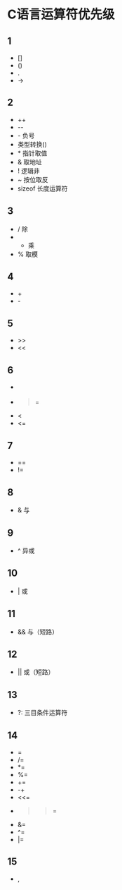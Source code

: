 # C语言运算符优先级

## 1
- []
- ()
- .
- ->

## 2
- ++
- \-\-
- \- 负号
- 类型转换()
- \* 指针取值
- & 取地址
- ! 逻辑非
- ~ 按位取反
- sizeof 长度运算符

## 3
- / 除
- * 乘
- % 取模

## 4
- \+
- \-

## 5
- \>>
- <<

## 6
- >
- >=
- <
- <=

## 7
- ==
- !=

## 8
- & 与

## 9
- ^ 异或

## 10
- | 或

## 11
- && 与（短路）

## 12
- || 或（短路）

## 13
- ?: 三目条件运算符

## 14
- =
- /=
- *=
- %=
- +=
- -+
- <<=
- >>=
- &=
- ^=
- |=

## 15
- ,
